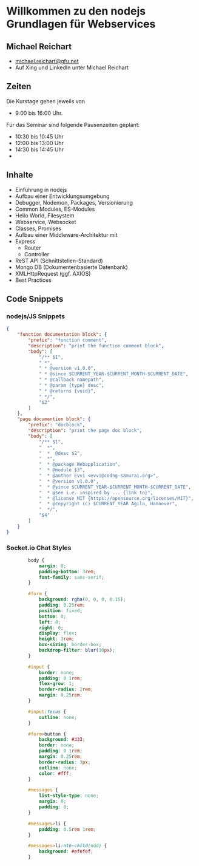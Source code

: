 # Willkommen zu  den nodejs Grundlagen für Webservices

## Michael Reichart
- michael.reichart@gfu.net
- Auf Xing und LinkedIn unter Michael Reichart

## Zeiten
Die Kurstage gehen jeweils von 
- 9:00 bis 16:00 Uhr. 

Für das Seminar sind folgende Pausenzeiten geplant:
- 10:30 bis 10:45 Uhr
- 12:00 bis 13:00 Uhr
- 14:30 bis 14:45 Uhr
- 
## Inhalte
- Einführung in nodejs
- Aufbau einer Entwicklungsumgebung
- Debugger, Nodemon, Packages, Versionierung 
- Common Modules, ES-Modules
- Hello World, Filesystem
- Webservice, Websocket
- Classes, Promises
- Aufbau einer Middleware-Architektur mit
- Express
  - Router
  - Controller
- ReST API (Schnittstellen-Standard)
- Mongo DB (Dokumentenbasierte Datenbank)
- XMLHttpRequest (ggf. AXIOS)
- Best Practices


## Code Snippets
### nodejs/JS Snippets
```json
{
	"function documentation block": {
		"prefix": "function comment",
		"description": "print the function comment block",
		"body": [
			"/** $1",
			" *",
			" * @version v1.0.0",
			" * @since $CURRENT_YEAR-$CURRENT_MONTH-$CURRENT_DATE",
			" * @callback namepath",
			" * @param {type} desc",
			" * @returns {void}",
			" */",
			"$2"
		]
	},
	"page documention block": {
		"prefix": "docblock",
		"description": "print the page doc block",
		"body": [
			"/** $1",
			"  *",
			"  *  @desc $2",
			"  *",
			"  * @package Webapplication",
			"  * @module $3",
			"  * @author Evvi <evvi@codng-samurai.org>",
			"  * @version v1.0.0",
			"  * @since $CURRENT_YEAR-$CURRENT_MONTH-$CURRENT_DATE",
			"  * @see i.e. inspired by ... {link to}",
			"  * @license MIT {https://opensource.org/licenses/MIT}",
			"  * @copyright (c) $CURRENT_YEAR Agila, Hannover",
			"  */",
			"$4"
		]
	}
}
```

### Socket.io Chat Styles
```css
        body {
            margin: 0;
            padding-bottom: 3rem;
            font-family: sans-serif;
        }

        #form {
            background: rgba(0, 0, 0, 0.15);
            padding: 0.25rem;
            position: fixed;
            bottom: 0;
            left: 0;
            right: 0;
            display: flex;
            height: 3rem;
            box-sizing: border-box;
            backdrop-filter: blur(10px);
        }

        #input {
            border: none;
            padding: 0 1rem;
            flex-grow: 1;
            border-radius: 2rem;
            margin: 0.25rem;
        }

        #input:focus {
            outline: none;
        }

        #form>button {
            background: #333;
            border: none;
            padding: 0 1rem;
            margin: 0.25rem;
            border-radius: 3px;
            outline: none;
            color: #fff;
        }

        #messages {
            list-style-type: none;
            margin: 0;
            padding: 0;
        }

        #messages>li {
            padding: 0.5rem 1rem;
        }

        #messages>li:nth-child(odd) {
            background: #efefef;
        }
```